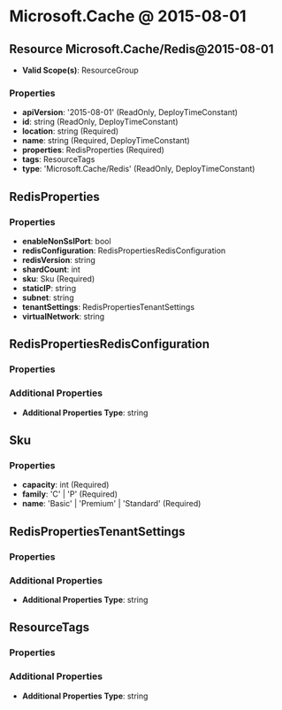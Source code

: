 # Microsoft.Cache @ 2015-08-01

## Resource Microsoft.Cache/Redis@2015-08-01
* **Valid Scope(s)**: ResourceGroup
### Properties
* **apiVersion**: '2015-08-01' (ReadOnly, DeployTimeConstant)
* **id**: string (ReadOnly, DeployTimeConstant)
* **location**: string (Required)
* **name**: string (Required, DeployTimeConstant)
* **properties**: RedisProperties (Required)
* **tags**: ResourceTags
* **type**: 'Microsoft.Cache/Redis' (ReadOnly, DeployTimeConstant)

## RedisProperties
### Properties
* **enableNonSslPort**: bool
* **redisConfiguration**: RedisPropertiesRedisConfiguration
* **redisVersion**: string
* **shardCount**: int
* **sku**: Sku (Required)
* **staticIP**: string
* **subnet**: string
* **tenantSettings**: RedisPropertiesTenantSettings
* **virtualNetwork**: string

## RedisPropertiesRedisConfiguration
### Properties
### Additional Properties
* **Additional Properties Type**: string

## Sku
### Properties
* **capacity**: int (Required)
* **family**: 'C' | 'P' (Required)
* **name**: 'Basic' | 'Premium' | 'Standard' (Required)

## RedisPropertiesTenantSettings
### Properties
### Additional Properties
* **Additional Properties Type**: string

## ResourceTags
### Properties
### Additional Properties
* **Additional Properties Type**: string

